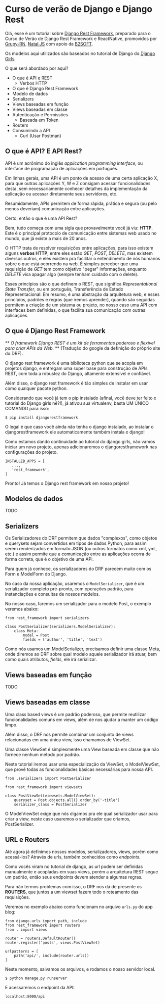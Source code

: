 # Curso de verão de Django e Django Rest


Olá, esse é um tutorial sobre [Django Rest Framework](https://www.django-rest-framework.org/), preparado para o Curso de Verão de Django Rest Framework e ReactNative, promovidos por [Grupy-RN](https://meetup.grupyrn.org/), [Natal JS](https://github.com/NatalJS) com apoio da [B2SOFT](https://b2soft.com.br/).

Os modelos aqui utilizados são baseados no tutorial de Django do [Django Girls](https://tutorial.djangogirls.org/pt/).

O que será abordado por aqui?

- O que é API e REST
    - Verbos HTTP
- O que é Django Rest Framework
- Modelo de dados
- Serializers
- Views baseadas em função
- Views baseadas em classe
- Autenticação e Permissões
    - Baseada em Token
- Routers
- Consumindo a API
    - Curl (Usar Postman)


## O que é API? E API Rest?

API é um acrônimo do inglês *application programming interface*, ou interface de programação de aplicações em português.

Em linhas gerais, uma API é um ponto de acesso de uma certa aplicação X, para que outras aplicações Y, W e Z consigam acessar funcionalidades desta, sem necessariamente conhecer detalhes da implementação da aplicação ou acessar diretamente seus servidores, etc.

Resumidamente, APIs permitem de forma rápida, prática e segura (ou pelo menos deveriam) comunicação entre aplicações.

Certo, então o que é uma API Rest?

Bem, tudo começa com uma sigla que provavelmente você já viu: **HTTP**. Este é o principal protocolo de comunicação entre sistemas web usado no mundo, que já existe a mais de 20 anos.

O HTTP trata de resolver requisições entre aplicações, para isso existem alguns **verbos HTTP**, entre eles estão *GET*, *POST*, *DELETE*, mas existem diversos outros, e eles existem pra facilitar o entendimento de nós humanos sobre o que está ocorrendo na web. É simples perceber que uma requisição de *GET* tem como objetivo "pegar" informações, enquanto *DELETE* visa apagar algo (sempre tenham cuidado com o delete).

Esses princípios são o que definem o REST, que significa *Representational State Transfer*, ou em português, Transferência de Estado Representacional. Em resumo, é uma abstração da arquitetura web, e esses princípios, padrões e regras (que iremos aprender), quando são seguidas permitem a criação de um sistema ou projeto, no nosso caso uma API com interfaces bem definidas, o que facilita sua comunicação com outras aplicações.

## O que é Django Rest Framework

** *O framework Django REST é um kit de ferramentas poderoso e flexível para criar APIs da Web.* **  (Tradução do google da definição do próprio site do DRF).

O django rest framework é uma biblioteca python que se acopla em projetos django, e entregam uma super base para construção de APIs REST, com toda a robustez do Django, altamente extensível e confiável.

Além disso, o django rest framework é tão simples de instalar em usar como qualquer pacote python. 

Considerando que você já tem o pip instalado (afinal, você deve ter feito o tutorial do Django girls né?!), já ativou sua virtualenv, basta UM ÚNICO COMANDO para isso:

`$ pip install djangorestframework`

O legal é que caso você ainda não tenha o django instalado, ao instalar o djangorestframework ele automaticamente também instala o django!

Como estamos dando continuidade ao tutorial do django girls, não vamos iniciar um novo projeto, apenas adicionaremos o djangorestframework nas configurações do projeto.

```
INSTALLED_APPS = [
   ...,
   'rest_framework',
]
```

Pronto! Já temos o Django rest framework em nosso projeto!


## Modelos de dados

TODO

## Serializers

Os Serializadores do DRF permitem que dados "complexos", como objetos e querysets sejam convertidos em tipos de dados Python, para assim serem renderizados em formato JSON (ou outros formatos como xml, yml, etc.) e assim permite que a comunicação entre as aplicações ocorra de forma correta, que é o objetivo de uma API.

Para quem já conhece, os serializadores do DRF parecem muito com os Form e ModelForm do Django.

No caso da nossa aplicação, usaremos o `ModelSerializer`, que é um serializador completo pré-pronto, com operações padrão, para instanciações e consultas de nossos modelos.

No nosso caso, faremos um serializador para o modelo Post, o exemplo veremos abaixo:

```
from rest_framework import serializers

class PostSerializer(serializers.ModelSerializer):
    class Meta:
        model = Post
        fields = ('author', 'title', 'text')
```

Como nós usamos um ModelSerializer, precisamos definir uma classe Meta, onde diremos ao DRF sobre qual modelo aquele serializador irá atuar, bem como quais atributos, *fields*, ele irá serializar.


## Views baseadas em função

TODO

## Views baseadas em classe

Uma class based views é um padrão poderoso, que permite reutilizar funcionalidades comuns em views, além de nos ajudar a manter um código limpo.

Além disso, o DRF nos permite combinar um conjunto de views relacionadas em uma única view, isso chamamos de ViewSet.

Uma classe ViewSet é simplesmente uma View baseada em classe que não fornece nenhum método por padrão.

Neste tutorial iremos usar uma especialização da ViewSet, o ModelViewSet, que provê todas as funcionalidades básicas necessárias para nossa API.

```
from .serializers import PostSerializer

from rest_framework import viewsets

class PostViewSet(viewsets.ModelViewSet):
    queryset = Post.objects.all().order_by('-title')
    serializer_class = PostSerializer
```

O ModelViewSet exige que nós digamos pra ele qual serializador usar para criar a view, neste caso usaremos o serializador que criamos, PostSerializer.


## URL e Routers

Até agora já definimos nossos modelos, serializadores, views, porém como acessá-los? Através de urls, também conhecidos como *endpoints*.

Como vocês viram no tutorial de django, as url podem ser definidas manualmente e acopladas em suas views, porém a arquitetura REST segue um padrão, então seus endpoints devem atender a algumas regras.

Para não termos problemas com isso, o DRF nos dá de presente os  **ROUTERS**, que juntos a um viewset fazem todo o roteamento das requisições.

Veremos no exemplo abaixo como funcionam no arquivo `urls.py` do app blog:

```
from django.urls import path, include
from rest_framework import routers
from . import views

router = routers.DefaultRouter()
router.register('posts', views.PostViewSet)

urlpatterns = [
    path('api/', include(router.urls))
]
```

Neste momento, salvamos os arquivos, e rodamos o nosso servidor local.

`$ python manage.py runserver`

E acessaremos o endpoint da API:

`localhost:8000/api`